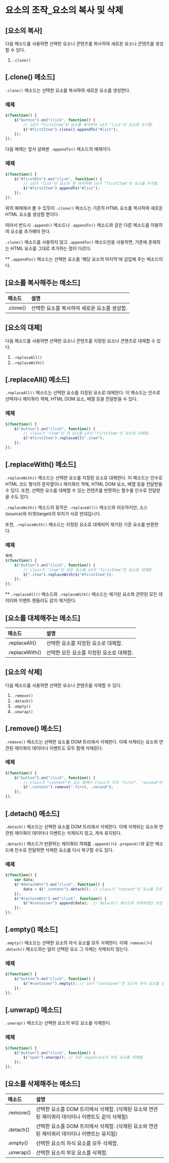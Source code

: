 # 요소의 조작_요소의 복사 및 삭제

## [요소의 복사]
  다음 메소드를 사용하면 선택한 요소나 콘텐츠를 복사하여 새로운 요소나 콘텐츠를 생성할 수 있다.

1. `.clone()`


## [.clone() 메소드]
  `.clone()` 메소드는 선택한 요소를 복사하여 새로운 요소를 생성한다.

### 예제
~~~javascript
$(function() {
    $("button").on("click", function() {
        // id가 "firstItem"인 요소를 복사하여 id가 "list"인 요소에 추가함.
        $("#firstItem").clone().appendTo("#list");
    });
});
~~~

  다음 예제는 앞서 살펴본 `.appendTo()` 메소드의 예제이다.

### 예제
~~~javascript
$(function() {
    $("#firstBtn").on("click", function() {
        // id가 "list"인 요소의 맨 마지막에 id가 "firstItem"인 요소를 추가함.
        $("#firstItem").appendTo("#list");
    });
});
~~~

  위의 예제에서 볼 수 있듯이 `.clone()` 메소드는 기존의 HTML 요소를 복사하여 새로운 HTML 요소를 생성할 뿐이다.

따라서 반드시 `.append()` 메소드나 `.appendTo()` 메소드와 같은 다른 메소드를 이용하여 요소를 추가해야 한다.

`.clone()` 메소드를 사용하지 않고 `.appendTo()` 메소드만을 사용하면, 기존에 존재하는 HTML 요소를 그대로 추가하는 점이 다르다.

** `.appendTo()` 메소드는 선택한 요소를 '해당 요소의 마지막'에 삽입해 주는 메소드이다.


## [요소를 복사해주는 메소드]
|메소드|설명|
|:-----|:-----|
|.clone()	| 선택한 요소를 복사하여 새로운 요소를 생성함.|


## [요소의 대체]
  다음 메소드를 사용하면 선택한 요소나 콘텐츠를 지정된 요소나 콘텐츠로 대체할 수 있다.

1. `.replaceAll()`
2. `.replaceWith()`


## [.replaceAll() 메소드]
  `.replaceAll()` 메소드는 선택한 요소를 지정된 요소로 대체한다.
이 메소드는 인수로 선택자나 제이쿼리 객체, HTML DOM 요소, 배열 등을 전달받을 수 있다.

### 예제
~~~javascript
$(function() {
    $("button").on("click", function() {
        // class가 "item"인 각 요소를 id가 "firstItme"인 요소로 대체함.
        $("#firstItem").replaceAll(".item");
    });
});
~~~


## [.replaceWith() 메소드]
  `.replaceWith()` 메소드는 선택한 요소를 지정된 요소로 대체한다.
이 메소드는 인수로 HTML 코드 형식의 문자열이나 제이쿼리 객체, HTML DOM 요소, 배열 등을 전달받을 수 있다.
또한, 선택한 요소를 대체할 수 있는 컨텐츠를 반환하는 함수를 인수로 전달받을 수도 있다.

`.replaceWith()` 메소드의 동작은 `.replaceAll()` 메소드와 비슷하지만, 소스(source)와 타겟(target)의 위치가 서로 반대입니다.

또한, `.replaceWith()` 메소드는 지정된 요소로 대체되어 제거된 기존 요소를 반환한다.

### 예제
~~~javascript
예제
$(function() {
    $("button").on("click", function() {
        // class가 "item"인 모든 요소를 id가 "firstItme"인 요소로 대체함.
        $(".item").replaceWith($("#firstItem"));
    });
});
~~~

** `.replaceAll()` 메소드와 `.replaceWith()` 메소드는 제거된 요소와 관련된 모든 데이터와 이벤트 핸들러도 같이 제거한다.


## [요소를 대체해주는 메소드]
|메소드|설명|
|:-----|:-----|
|.replaceAll()	| 선택한 요소를 지정된 요소로 대체함.|
|.replaceWith()	| 선택한 모든 요소를 지정된 요소로 대체함.|


## [요소의 삭제]
  다음 메소드를 사용하면 선택한 요소나 콘텐츠를 삭제할 수 있다.

1. `.remove()`
2. `.detach()`
3. `.empty()`
4. `.unwrap()`


## [.remove() 메소드]
  `.remove()` 메소드는 선택한 요소를 DOM 트리에서 삭제한다.
이때 삭제되는 요소와 연관된 제이쿼리 데이터나 이벤트도 모두 함께 삭제된다.

### 예제
~~~javascript
$(function() {
    $("button").on("click", function() {
        // class가 "content"인 요소 중에서 class가 각각 "first", "second"인 요소를 모두 삭제함.
        $(".content").remove(".first, .second");
    });
});
~~~

## [.detach() 메소드]
  `.detach()` 메소드는 선택한 요소를 DOM 트리에서 삭제한다.
이때 삭제되는 요소와 연관된 제이쿼리 데이터나 이벤트는 삭제되지 않고, 계속 유지된다.

`.detach()` 메소드가 반환하는 제이쿼리 객체를 `.append()`나 `.prepend()`와 같은 메소드에 인수로 전달하면 삭제한 요소를 다시 복구할 수도 있다.

### 예제
~~~javascript
$(function() {
    var data;
    $("#detachBtn").on("click", function() {
        data = $(".content").detach(); // class가 "content"인 요소를 모두 삭제함.
    });
    $("#restoreBtn").on("click", function() {
        $("#container").append(data);  // detach() 메소드로 삭제되었던 모든 요소를 다시 추가함.
    });
});
~~~


## [.empty() 메소드]
  `.empty()` 메소드는 선택한 요소의 자식 요소를 모두 삭제한다.
이때 .`remove()`나 .`detach()` 메소드와는 달리 선택된 요소 그 자체는 삭제되지 않는다.

### 예제
~~~javascript
$(function() {
    $("button").on("click", function() {
        $("#container").empty(); // id가 "container"인 요소의 자식 요소를 모두 삭제함.
    });
});
~~~


## [.unwrap() 메소드]
  `.unwrap()` 메소드는 선택한 요소의 부모 요소를 삭제한다.

### 예제
~~~javascript
$(function() {
    $("button").on("click", function() {
        $("span").unwrap(); // 모든 <span>요소의 부모 요소를 삭제함.
    });
});
~~~


## [요소를 삭제해주는 메소드]
|메소드|설명|
|:-----|:-----|
|.remove()	| 선택한 요소를 DOM 트리에서 삭제함. (삭제된 요소와 연관된 제이쿼리 데이터나 이벤트도 같이 삭제됨)|
|.detach()	| 선택한 요소를 DOM 트리에서 삭제함. (삭제된 요소와 연관된 제이쿼리 데이터나 이벤트는 유지됨)|
|.empty()	| 선택한 요소의 자식 요소를 모두 삭제함.|
|.unwrap()	| 선택한 요소의 부모 요소를 삭제함.|
